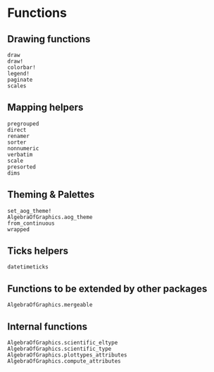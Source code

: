# Functions

## Drawing functions

```@docs
draw
draw!
colorbar!
legend!
paginate
scales
```

## Mapping helpers

```@docs
pregrouped
direct
renamer
sorter
nonnumeric
verbatim
scale
presorted
dims
```

## Theming & Palettes

```@docs
set_aog_theme!
AlgebraOfGraphics.aog_theme
from_continuous
wrapped
```


## Ticks helpers

```@docs
datetimeticks
```

## Functions to be extended by other packages

```@docs
AlgebraOfGraphics.mergeable
```

## Internal functions

```@docs
AlgebraOfGraphics.scientific_eltype
AlgebraOfGraphics.scientific_type
AlgebraOfGraphics.plottypes_attributes
AlgebraOfGraphics.compute_attributes
```
